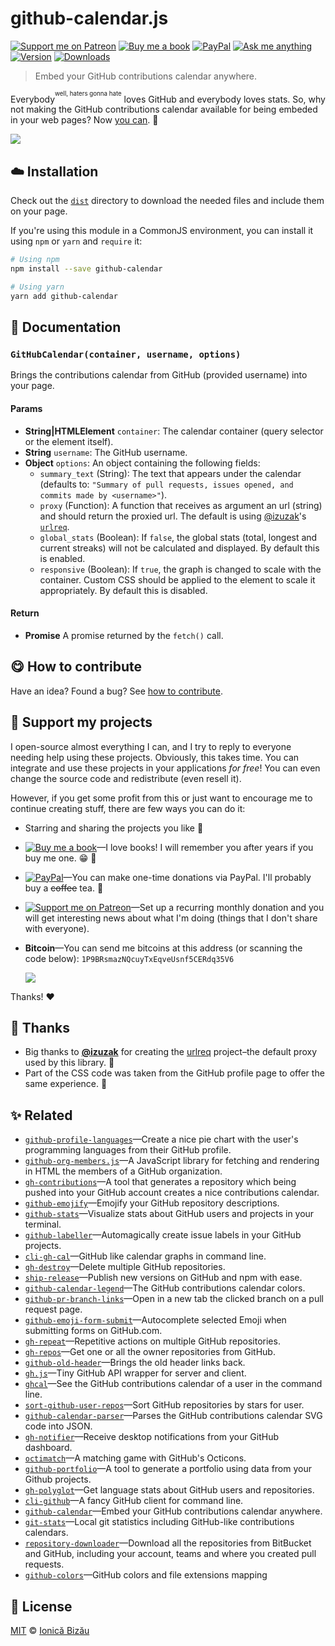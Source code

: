 <!-- Please do not edit this file. Edit the `blah` field in the `package.json` instead. If in doubt, open an issue. -->

# github-calendar.js

[![Support me on Patreon][badge_patreon]][patreon] [![Buy me a book][badge_amazon]][amazon] [![PayPal][badge_paypal_donate]][paypal-donations] [![Ask me anything](https://img.shields.io/badge/ask%20me-anything-1abc9c.svg)](https://github.com/IonicaBizau/ama) [![Version](https://img.shields.io/npm/v/github-calendar.svg)](https://www.npmjs.com/package/github-calendar) [![Downloads](https://img.shields.io/npm/dt/github-calendar.svg)](https://www.npmjs.com/package/github-calendar)

> Embed your GitHub contributions calendar anywhere.

Everybody<sup><sup>well, haters gonna hate</sup></sup> loves GitHub and everybody loves stats. So, why not making the GitHub contributions calendar available for being embeded in your web pages? Now [you can](https://ionicabizau.github.io/github-calendar/example). :tada:

[![](http://i.imgur.com/S1h8XoB.jpg)](https://ionicabizau.github.io/github-calendar/example)

## :cloud: Installation

Check out the [`dist`](/dist) directory to download the needed files and include them on your page.

If you're using this module in a CommonJS environment, you can install it using `npm` or `yarn` and `require` it:

```sh
# Using npm
npm install --save github-calendar

# Using yarn
yarn add github-calendar
```

## :memo: Documentation

### `GitHubCalendar(container, username, options)`

Brings the contributions calendar from GitHub (provided username) into your page.

#### Params

- **String|HTMLElement** `container`: The calendar container (query selector or the element itself).
- **String** `username`: The GitHub username.
- **Object** `options`: An object containing the following fields:
  - `summary_text` (String): The text that appears under the calendar (defaults to: `"Summary of pull requests, issues opened, and commits made by <username>"`).
  - `proxy` (Function): A function that receives as argument an url (string) and should return the proxied url.
    The default is using [@izuzak](https://github.com/izuzak)'s [`urlreq`](https://github.com/izuzak/urlreq).
  - `global_stats` (Boolean): If `false`, the global stats (total, longest and current streaks) will not be calculated and displayed. By default this is enabled.
  - `responsive` (Boolean): If `true`, the graph is changed to scale with the container. Custom CSS should be applied to the element to scale it appropriately. By default this is disabled.

#### Return

- **Promise** A promise returned by the `fetch()` call.

## :yum: How to contribute

Have an idea? Found a bug? See [how to contribute][contributing].

## :sparkling_heart: Support my projects

I open-source almost everything I can, and I try to reply to everyone needing help using these projects. Obviously,
this takes time. You can integrate and use these projects in your applications _for free_! You can even change the source code and redistribute (even resell it).

However, if you get some profit from this or just want to encourage me to continue creating stuff, there are few ways you can do it:

- Starring and sharing the projects you like :rocket:
- [![Buy me a book][badge_amazon]][amazon]—I love books! I will remember you after years if you buy me one. :grin: :book:
- [![PayPal][badge_paypal]][paypal-donations]—You can make one-time donations via PayPal. I'll probably buy a ~~coffee~~ tea. :tea:
- [![Support me on Patreon][badge_patreon]][patreon]—Set up a recurring monthly donation and you will get interesting news about what I'm doing (things that I don't share with everyone).
- **Bitcoin**—You can send me bitcoins at this address (or scanning the code below): `1P9BRsmazNQcuyTxEqveUsnf5CERdq35V6`

  ![](https://i.imgur.com/z6OQI95.png)

Thanks! :heart:

## :cake: Thanks

- Big thanks to [**@izuzak**](https://github.com/izuzak) for creating the [urlreq](https://github.com/izuzak/urlreq) project–the default proxy used by this library. :cake:
- Part of the CSS code was taken from the GitHub profile page to offer the same experience. :art:

## :sparkles: Related

- [`github-profile-languages`](https://github.com/IonicaBizau/github-profile-languages)—Create a nice pie chart with the user's programming languages from their GitHub profile.
- [`github-org-members.js`](https://github.com/IonicaBizau/github-org-members.js)—A JavaScript library for fetching and rendering in HTML the members of a GitHub organization.
- [`gh-contributions`](https://github.com/IonicaBizau/github-contributions)—A tool that generates a repository which being pushed into your GitHub account creates a nice contributions calendar.
- [`github-emojify`](https://github.com/IonicaBizau/github-emojify#readme)—Emojify your GitHub repository descriptions.
- [`github-stats`](https://github.com/IonicaBizau/github-stats)—Visualize stats about GitHub users and projects in your terminal.
- [`github-labeller`](https://github.com/IonicaBizau/github-labeller#readme)—Automagically create issue labels in your GitHub projects.
- [`cli-gh-cal`](https://github.com/IonicaBizau/cli-gh-cal)—GitHub like calendar graphs in command line.
- [`gh-destroy`](https://github.com/IonicaBizau/gh-destroy#readme)—Delete multiple GitHub repositories.
- [`ship-release`](https://github.com/IonicaBizau/ship-release#readme)—Publish new versions on GitHub and npm with ease.
- [`github-calendar-legend`](https://github.com/IonicaBizau/github-calendar-legend#readme)—The GitHub contributions calendar colors.
- [`github-pr-branch-links`](https://github.com/IonicaBizau/github-pr-branch-links)—Open in a new tab the clicked branch on a pull request page.
- [`github-emoji-form-submit`](https://github.com/IonicaBizau/github-emoji-form-submit#readme)—Autocomplete selected Emoji when submitting forms on GitHub.com.
- [`gh-repeat`](https://github.com/IonicaBizau/gh-repeat#readme)—Repetitive actions on multiple GitHub repositories.
- [`gh-repos`](https://github.com/IonicaBizau/gh-repos#readme)—Get one or all the owner repositories from GitHub.
- [`github-old-header`](https://github.com/IonicaBizau/github-old-header)—Brings the old header links back.
- [`gh.js`](https://github.com/IonicaBizau/gh.js)—Tiny GitHub API wrapper for server and client.
- [`ghcal`](https://github.com/IonicaBizau/ghcal)—See the GitHub contributions calendar of a user in the command line.
- [`sort-github-user-repos`](https://github.com/IonicaBizau/sort-github-user-repos#readme)—Sort GitHub repositories by stars for user.
- [`github-calendar-parser`](https://github.com/IonicaBizau/github-calendar-parser#readme)—Parses the GitHub contributions calendar SVG code into JSON.
- [`gh-notifier`](https://bitbucket.org/IonicaBizau/gh-notifier#readme)—Receive desktop notifications from your GitHub dashboard.
- [`octimatch`](https://github.com/IonicaBizau/OctiMatch#readme)—A matching game with GitHub's Octicons.
- [`github-portfolio`](https://github.com/IonicaBizau/github-portfolio#readme)—A tool to generate a portfolio using data from your Github projects.
- [`gh-polyglot`](https://github.com/IonicaBizau/node-gh-polyglot)—Get language stats about GitHub users and repositories.
- [`cli-github`](https://github.com/IonicaBizau/cli-github)—A fancy GitHub client for command line.
- [`github-calendar`](https://github.com/IonicaBizau/github-calendar#readme)—Embed your GitHub contributions calendar anywhere.
- [`git-stats`](https://github.com/IonicaBizau/git-stats)—Local git statistics including GitHub-like contributions calendars.
- [`repository-downloader`](https://github.com/IonicaBizau/repository-downloader)—Download all the repositories from BitBucket and GitHub, including your account, teams and where you created pull requests.
- [`github-colors`](https://github.com/IonicaBizau/github-colors)—GitHub colors and file extensions mapping

## :scroll: License

[MIT][license] © [Ionică Bizău][website]

[badge_patreon]: https://ionicabizau.github.io/badges/patreon.svg
[badge_amazon]: https://ionicabizau.github.io/badges/amazon.svg
[badge_paypal]: https://ionicabizau.github.io/badges/paypal.svg
[badge_paypal_donate]: https://ionicabizau.github.io/badges/paypal_donate.svg
[patreon]: https://www.patreon.com/ionicabizau
[amazon]: http://amzn.eu/hRo9sIZ
[paypal-donations]: https://www.paypal.com/cgi-bin/webscr?cmd=_s-xclick&hosted_button_id=RVXDDLKKLQRJW
[license]: http://showalicense.com/?fullname=Ionic%C4%83%20Biz%C4%83u%20%3Cbizauionica%40gmail.com%3E%20(https%3A%2F%2Fionicabizau.net)&year=2016#license-mit
[website]: https://ionicabizau.net
[contributing]: /CONTRIBUTING.md
[docs]: /DOCUMENTATION.md
